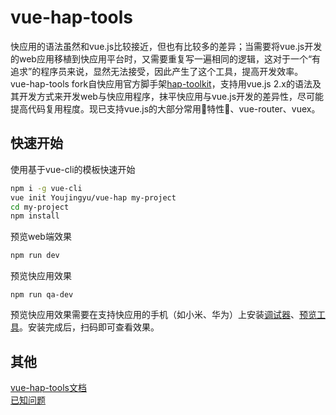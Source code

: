 # vue-hap-tools
快应用的语法虽然和vue.js比较接近，但也有比较多的差异；当需要将vue.js开发的web应用移植到快应用平台时，又需要重复写一遍相同的逻辑，这对于一个“有追求”的程序员来说，显然无法接受，因此产生了这个工具，提高开发效率。  
vue-hap-tools fork自快应用官方脚手架[hap-toolkit](https://doc.quickapp.cn/tutorial/getting-started/build-environment.html)，支持用vue.js 2.x的语法及其开发方式来开发web与快应用程序，抹平快应用与vue.js开发的差异性，尽可能提高代码复用程度。现已支持vue.js的大部分常用特性、vue-router、vuex。
## 快速开始
使用基于vue-cli的模板快速开始
```bash
npm i -g vue-cli
vue init Youjingyu/vue-hap my-project
cd my-project
npm install
```
预览web端效果
```bash
npm run dev
```
预览快应用效果
```
npm run qa-dev
```
预览快应用效果需要在支持快应用的手机（如小米、华为）上安装[调试器](https://www.quickapp.cn/docCenter/post/69)、[预览工具](https://www.quickapp.cn/docCenter/post/69)。安装完成后，扫码即可查看效果。
## 其他
[vue-hap-tools文档](https://github.com/Youjingyu/vue-hap-tools/blob/master/docs/docs.md)  
[已知问题](https://github.com/Youjingyu/vue-hap-tools/blob/master/docs/knownIssues.md)
